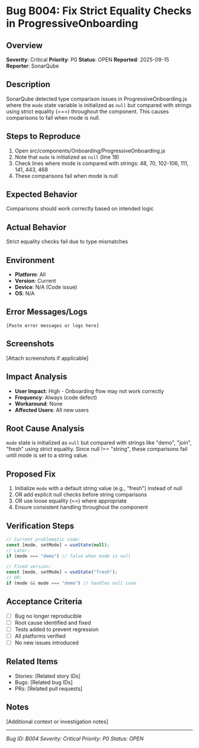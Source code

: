 # Bug B004: Fix Strict Equality Checks in ProgressiveOnboarding

## Overview
**Severity**: Critical
**Priority**: P0
**Status**: OPEN
**Reported**: 2025-09-15
**Reporter**: SonarQube

## Description
SonarQube detected type comparison issues in ProgressiveOnboarding.js where the `mode` state variable is initialized as `null` but compared with strings using strict equality (===) throughout the component. This causes comparisons to fail when mode is null.

## Steps to Reproduce
1. Open src/components/Onboarding/ProgressiveOnboarding.js
2. Note that `mode` is initialized as `null` (line 18)
3. Check lines where mode is compared with strings: 48, 70, 102-106, 111, 141, 443, 468
4. These comparisons fail when mode is null

## Expected Behavior
Comparisons should work correctly based on intended logic

## Actual Behavior
Strict equality checks fail due to type mismatches

## Environment
- **Platform**: All
- **Version**: Current
- **Device**: N/A (Code issue)
- **OS**: N/A

## Error Messages/Logs
```
[Paste error messages or logs here]
```

## Screenshots
[Attach screenshots if applicable]

## Impact Analysis
- **User Impact**: High - Onboarding flow may not work correctly
- **Frequency**: Always (code defect)
- **Workaround**: None
- **Affected Users**: All new users

## Root Cause Analysis
`mode` state is initialized as `null` but compared with strings like "demo", "join", "fresh" using strict equality. Since null !== "string", these comparisons fail until mode is set to a string value.

## Proposed Fix
1. Initialize `mode` with a default string value (e.g., "fresh") instead of null
2. OR add explicit null checks before string comparisons
3. OR use loose equality (==) where appropriate
4. Ensure consistent handling throughout the component

## Verification Steps
```javascript
// Current problematic code:
const [mode, setMode] = useState(null);
// Later:
if (mode === "demo") // false when mode is null

// Fixed version:
const [mode, setMode] = useState("fresh");
// OR:
if (mode && mode === "demo") // handles null case
```

## Acceptance Criteria
- [ ] Bug no longer reproducible
- [ ] Root cause identified and fixed
- [ ] Tests added to prevent regression
- [ ] All platforms verified
- [ ] No new issues introduced

## Related Items
- Stories: [Related story IDs]
- Bugs: [Related bug IDs]
- PRs: [Related pull requests]

## Notes
[Additional context or investigation notes]

---
*Bug ID: B004*
*Severity: Critical*
*Priority: P0*
*Status: OPEN*
